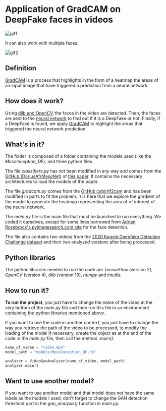 # Application of GradCAM on DeepFake faces in videos

![gif1](gifs/gif1.gif)

It can also work with multiple faces.

![gif2](gifs/gif2.gif)

## Definition

[GradCAM](https://arxiv.org/abs/1610.02391) is a process that highlights in the form of a heatmap the areas of an input image that have triggered a prediction from a neural network.

## How does it work?

Using [dlib and OpenCV](https://pyimagesearch.com/2017/04/03/facial-landmarks-dlib-opencv-python/), the faces in the video are detected. Then, the faces are sent to the [neural network](https://github.com/DariusAf/MesoNet) to find out if it is a DeepFake or not. Finally, if a DeepFake is found, we apply [GradCAM](https://github.com/cabjr/tf2cam) to highlight the areas that triggered the neural network prediction.

## What's in it?

The folder is composed of a folder containing the models used (like the *MesoInception_DF*), and three python files.


The file *classifiers.py* has not been modified in any way and comes from the [GitHub (DariusAf/MesoNet)](https://github.com/DariusAf/MesoNet) of [this paper](https://arxiv.org/abs/1809.00888). It contains the necessary architectures to load the models of the paper.


The file *gradcam.py* comes from the [GitHub cabjr/tf2cam](https://github.com/cabjr/tf2cam) and has been modified in parts to fit the problem. It is here that we explore the gradient of the model to generate the heatmap representing the area of of interest of the neural network.


The *main.py* file is the main file that must be launched to run everything. We coded it ourselves, except for some lines borrowed from [Adrian Rosebrock's pyimagesearch.com site](https://pyimagesearch.com/2017/04/03/facial-landmarks-dlib-opencv-python/) for the face detection.

The file also contains two videos from the [2020 Kaggle Deepfake Detection Challenge dataset](https://www.kaggle.com/competitions/deepfake-detection-challenge/data) and their two analyzed versions after being processed.

## Python libraries

The python libraries needed to run the code are *TensorFlow* (version 2), *OpenCV* (version 4), *dlib* (version 19), *numpy* and *imutils*.

## How to run it?

**To run the project**, you just have to change the name of the video at the very bottom of the *main.py* file and then run this file in an environment containing the python libraries mentioned above.


If you want to use the code in another context, you just have to change the way you retrieve the path of the video to be processed, to modify the loading of the model if necessary, create the object as at the end of the code in the *main.py* file, then call the method *.main()*.


```python
name_of_video = "video.mp4"
model_path = "models/MesoInception_DF.h5"

analyzer = VideoGanAnalyzer(name_of_video, model_path)
analyzer.main()
```

## Want to use another model?

If you want to use another model and that model does not have the same labels as the models I used, don't forget to change the GAN detection threshold part in the *gan_analysis()* function in *main.py*.
